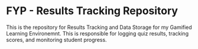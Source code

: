 # FYP - Results Tracking Repository
This is the repository for Results Tracking and Data Storage for my Gamified Learning Environemnt. This is responsible for logging quiz results, tracking scores, and monitoring student progress.

